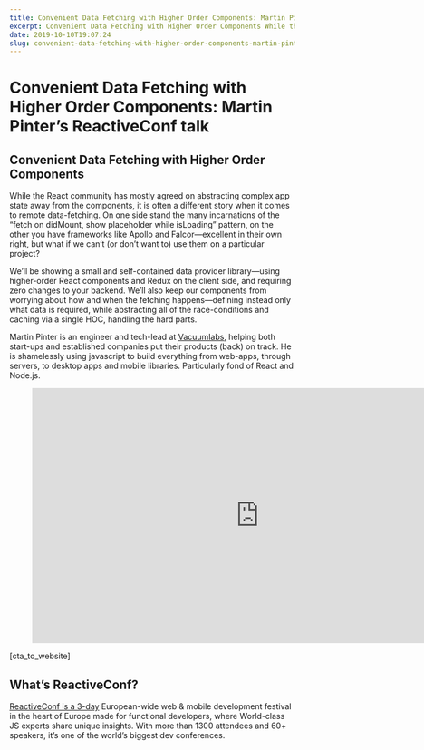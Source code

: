```yaml
---
title: Convenient Data Fetching with Higher Order Components: Martin Pinter’s ReactiveConf talk
excerpt: Convenient Data Fetching with Higher Order Components While the React community has mostly agreed on abstracting complex app state away from the components, it is often a different story when it comes to remote data-fetching. On one side stand the many incarnations of the “fetch on didMount, show placeholder while isLoading” pattern, on the other […]
date: 2019-10-10T19:07:24
slug: convenient-data-fetching-with-higher-order-components-martin-pinters-reactiveconf-talk
---
```


# Convenient Data Fetching with Higher Order Components: Martin Pinter’s ReactiveConf talk

## Convenient Data Fetching with Higher Order Components

While the React community has mostly agreed on abstracting complex app state away from the components, it is often a different story when it comes to remote data-fetching. On one side stand the many incarnations of the “fetch on didMount, show placeholder while isLoading” pattern, on the other you have frameworks like Apollo and Falcor—excellent in their own right, but what if we can’t (or don’t want to) use them on a particular project?  
  
We’ll be showing a small and self-contained data provider library—using higher-order React components and Redux on the client side, and requiring zero changes to your backend. We’ll also keep our components from worrying about how and when the fetching happens—defining instead only what data is required, while abstracting all of the race-conditions and caching via a single HOC, handling the hard parts.

Martin Pinter is an engineer and tech-lead at [Vacuumlabs](https://inside.vacuumlabs.com/category/technology), helping both start-ups and established companies put their products (back) on track. He is shamelessly using javascript to build everything from web-apps, through servers, to desktop apps and mobile libraries. Particularly fond of React and Node.js.

<figure class="wp-block-embed is-type-video is-provider-youtube wp-block-embed-youtube wp-embed-aspect-16-9 wp-has-aspect-ratio"><div class="wp-block-embed__wrapper">
<iframe loading="lazy" title="ReactiveConf 2018 - Martin Pinter: Convenient Data Fetching with Higher Order Components" width="800" height="450" src="https://www.youtube.com/embed/iEIwTiPQY3g?feature=oembed" frameborder="0" allow="accelerometer; autoplay; clipboard-write; encrypted-media; gyroscope; picture-in-picture" allowfullscreen></iframe>
</div></figure>

[cta\_to\_website]

## What’s ReactiveConf?

[ReactiveConf is a 3-day](https://reactiveconf.com/) European-wide web & mobile development festival in the heart of Europe made for functional developers, where World-class JS experts share unique insights. With more than 1300 attendees and 60+ speakers, it’s one of the world’s biggest dev conferences.


